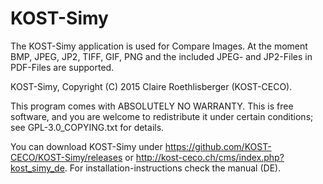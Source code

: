 KOST-Simy
=========

The KOST-Simy application is used for Compare Images. At the moment BMP, JPEG, JP2, TIFF, GIF, PNG and the included JPEG- and JP2-Files in PDF-Files are supported. 

KOST-Simy, Copyright (C) 2015 Claire Roethlisberger (KOST-CECO).

This program comes with ABSOLUTELY NO WARRANTY.
This is free software, and you are welcome to redistribute it under 
certain conditions; see GPL-3.0_COPYING.txt for details.

You can download KOST-Simy under https://github.com/KOST-CECO/KOST-Simy/releases or http://kost-ceco.ch/cms/index.php?kost_simy_de. 
For installation-instructions check the manual (DE).
